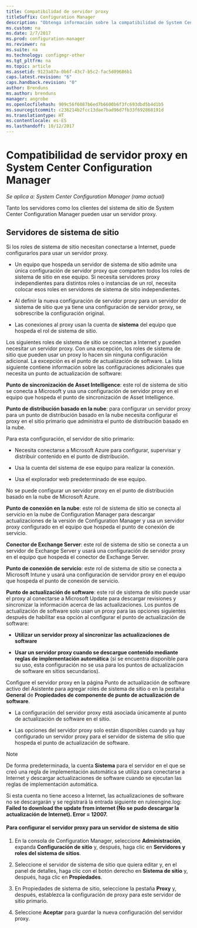 ```yaml
---
title: Compatibilidad de servidor proxy
titleSuffix: Configuration Manager
description: "Obtenga información sobre la compatibilidad de System Center Configuration Manager con los servidores proxy que usan los servidores y los clientes del sistema de sitio."
ms.custom: na
ms.date: 2/7/2017
ms.prod: configuration-manager
ms.reviewer: na
ms.suite: na
ms.technology: configmgr-other
ms.tgt_pltfrm: na
ms.topic: article
ms.assetid: 9123a87a-0b6f-43c7-b5c2-fac5d09686b1
caps.latest.revision: "6"
caps.handback.revision: "0"
author: Brenduns
ms.author: brenduns
manager: angrobe
ms.openlocfilehash: 909c56f6087b6ed7b6600b6f3fc693dbd5b4d1b5
ms.sourcegitcommit: c236214b2fcc13dae7bad96d7fb33f692868191d
ms.translationtype: HT
ms.contentlocale: es-ES
ms.lasthandoff: 10/12/2017
---
```

# <a name="proxy-server-support-in-system-center-configuration-manager"></a>Compatibilidad de servidor proxy en System Center Configuration Manager

*Se aplica a: System Center Configuration Manager (rama actual)*

Tanto los servidores como los clientes del sistema de sitio de System Center Configuration Manager pueden usar un servidor proxy.  

## <a name="site-system-servers"></a>Servidores de sistema de sitio  
Si los roles de sistema de sitio necesitan conectarse a Internet, puede configurarlos para usar un servidor proxy.  

-   Un equipo que hospeda un servidor de sistema de sitio admite una única configuración de servidor proxy que comparten todos los roles de sistema de sitio en ese equipo. Si necesita servidores proxy independientes para distintos roles o instancias de un rol, necesita colocar esos roles en servidores de sistema de sitio independientes.  

-   Al definir la nueva configuración de servidor proxy para un servidor de sistema de sitio que ya tiene una configuración de servidor proxy, se sobrescribe la configuración original.  

-   Las conexiones al proxy usan la cuenta de **sistema** del equipo que hospeda el rol de sistema de sitio.  

Los siguientes roles de sistema de sitio se conectan a Internet y pueden necesitar un servidor proxy.  Con una excepción, los roles de sistema de sitio que pueden usar un proxy lo hacen sin ninguna configuración adicional. La excepción es el punto de actualización de software. La lista siguiente contiene información sobre las configuraciones adicionales que necesita un punto de actualización de software:  

**Punto de sincronización de Asset Intelligence**: este rol de sistema de sitio se conecta a Microsoft y usa una configuración de servidor proxy en el equipo que hospeda el punto de sincronización de Asset Intelligence.  

**Punto de distribución basado en la nube**: para configurar un servidor proxy para un punto de distribución basado en la nube necesita configurar el proxy en el sitio primario que administra el punto de distribución basado en la nube.  

Para esta configuración, el servidor de sitio primario:  

-   Necesita conectarse a Microsoft Azure para configurar, supervisar y distribuir contenido en el punto de distribución.  

-   Usa la cuenta del sistema de ese equipo para realizar la conexión.  

-   Usa el explorador web predeterminado de ese equipo.  

No se puede configurar un servidor proxy en el punto de distribución basado en la nube de Microsoft Azure.  

**Punto de conexión en la nube**: este rol de sistema de sitio se conecta al servicio en la nube de Configuration Manager para descargar actualizaciones de la versión de Configuration Manager y usa un servidor proxy configurado en el equipo que hospeda el punto de conexión de servicio.  

**Conector de Exchange Server**: este rol de sistema de sitio se conecta a un servidor de Exchange Server y usará una configuración de servidor proxy en el equipo que hospeda el conector de Exchange Server.  

**Punto de conexión de servicio**: este rol de sistema de sitio se conecta a Microsoft Intune y usará una configuración de servidor proxy en el equipo que hospeda el punto de conexión de servicio.  

**Punto de actualización de software**: este rol de sistema de sitio puede usar el proxy al conectarse a Microsoft Update para descargar revisiones y sincronizar la información acerca de las actualizaciones. Los puntos de actualización de software solo usan un proxy para las opciones siguientes después de habilitar esa opción al configurar el punto de actualización de software:  

-   **Utilizar un servidor proxy al sincronizar las actualizaciones de software**  

-   **Usar un servidor proxy cuando se descargue contenido mediante reglas de implementación automática** (si se encuentra disponible para su uso, esta configuración no se usa para los puntos de actualización de software en sitios secundarios).  

Configure el servidor proxy en la página Punto de actualización de software activo del Asistente para agregar roles de sistema de sitio o en la pestaña **General** de **Propiedades de componente de punto de actualización de software**.  

-   La configuración del servidor proxy está asociada únicamente al punto de actualización de software en el sitio.  

-   Las opciones del servidor proxy solo están disponibles cuando ya hay configurado un servidor proxy para el servidor de sistema de sitio que hospeda el punto de actualización de software.  

> [!NOTE]  
>  De forma predeterminada, la cuenta **Sistema** para el servidor en el que se creó una regla de implementación automática se utiliza para conectarse a Internet y descargar actualizaciones de software cuando se ejecutan las reglas de implementación automática.  
>   
>  Si esta cuenta no tiene acceso a Internet, las actualizaciones de software no se descargarán y se registrará la entrada siguiente en ruleengine.log: **Failed to download the update from internet (No se pudo descargar la actualización de Internet). Error = 12007.**  

#### <a name="to-set-up-the-proxy-server-for-a-site-system-server"></a>Para configurar el servidor proxy para un servidor de sistema de sitio  

1.  En la consola de Configuration Manager, seleccione **Administración**, expanda **Configuración de sitio** y, después, haga clic en **Servidores y roles del sistema de sitios**.  

2.  Seleccione el servidor de sistema de sitio que quiera editar y, en el panel de detalles, haga clic con el botón derecho en **Sistema de sitio** y, después, haga clic en **Propiedades**.  

3.  En Propiedades de sistema de sitio, seleccione la pestaña **Proxy** y, después, establezca la configuración de proxy para este servidor de sitio primario.  

4.  Seleccione **Aceptar** para guardar la nueva configuración del servidor proxy.  
